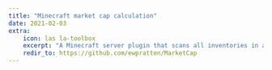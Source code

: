 ```yaml
---
title: "Minecraft market cap calculation"
date: 2021-02-03
extra:
    icon: las la-toolbox
    excerpt: "A Minecraft server plugin that scans all inventories in a world to estimate the number of certain items in circulation."
    redir_to: https://github.com/ewpratten/MarketCap
---
```

